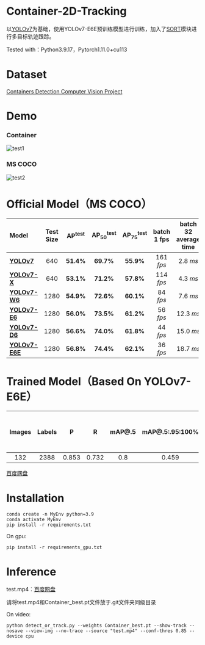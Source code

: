 # Container-2D-Tracking

以[YOLOv7](https://github.com/WongKinYiu/yolov7)为基础，使用YOLOv7-E6E预训练模型进行训练，加入了[SORT](https://github.com/haroonshakeel/yolov7-object-tracking)模块进行多目标轨迹跟踪。

Tested with：Python3.9.17，Pytorch1.11.0+cu113

# Dataset

[Containers Detection Computer Vision Project](https://universe.roboflow.com/one14-intelligence/containers-detection-db0c2)

# Demo

### Container

![test1](https://github.com/Nero-XD/Container-2D-Tracking/blob/main/assets/test1.gif)

### MS COCO

![test2](https://github.com/Nero-XD/Container-2D-Tracking/blob/main/assets/test2.gif)



# Official Model（MS COCO）

| Model                                                        | Test Size | AP<sup>test</sup> | AP<sub>50</sub><sup>test</sup> | AP<sub>75</sub><sup>test</sup> | batch 1 fps | batch 32 average time |
| :----------------------------------------------------------- | :-------: | :---------------: | :----------------------------: | :----------------------------: | :---------: | :-------------------: |
| [**YOLOv7**](https://github.com/WongKinYiu/yolov7/releases/download/v0.1/yolov7.pt) |    640    |     **51.4%**     |           **69.7%**            |           **55.9%**            |  161 *fps*  |       2.8 *ms*        |
| [**YOLOv7-X**](https://github.com/WongKinYiu/yolov7/releases/download/v0.1/yolov7x.pt) |    640    |     **53.1%**     |           **71.2%**            |           **57.8%**            |  114 *fps*  |       4.3 *ms*        |
| [**YOLOv7-W6**](https://github.com/WongKinYiu/yolov7/releases/download/v0.1/yolov7-w6.pt) |   1280    |     **54.9%**     |           **72.6%**            |           **60.1%**            |  84 *fps*   |       7.6 *ms*        |
| [**YOLOv7-E6**](https://github.com/WongKinYiu/yolov7/releases/download/v0.1/yolov7-e6.pt) |   1280    |     **56.0%**     |           **73.5%**            |           **61.2%**            |  56 *fps*   |       12.3 *ms*       |
| [**YOLOv7-D6**](https://github.com/WongKinYiu/yolov7/releases/download/v0.1/yolov7-d6.pt) |   1280    |     **56.6%**     |           **74.0%**            |           **61.8%**            |  44 *fps*   |       15.0 *ms*       |
| [**YOLOv7-E6E**](https://github.com/WongKinYiu/yolov7/releases/download/v0.1/yolov7-e6e.pt) |   1280    |     **56.8%**     |           **74.4%**            |           **62.1%**            |  36 *fps*   |       18.7 *ms*       |

# Trained Model（Based On YOLOv7-E6E）

| Images | Labels |   P   |   R   | mAP@.5 | mAP@.5:.95:100% | per 640x640 image at batch-size 16 |
| :----: | :----: | :---: | :---: | :----: | :-------------: | :--------------------------------: |
|  132   |  2388  | 0.853 | 0.732 |  0.8   |      0.459      |              15.6 ms               |

[百度网盘](https://pan.baidu.com/s/1MGQuDrCjQbpaSiux0SaOSA?pwd=twz5)

# Installation

```shell
conda create -n MyEnv python=3.9
conda activate MyEnv
pip install -r requirements.txt
```

On gpu:

```
pip install -r requirements_gpu.txt
```

# Inference

test.mp4：[百度网盘](https://pan.baidu.com/s/1UaHiwamHM7Z4YNfyswrzsw?pwd=hn1e)

请将test.mp4和Container_best.pt文件放于.git文件夹同级目录

On video:

```
python detect_or_track.py --weights Container_best.pt --show-track --nosave --view-img --no-trace --source "test.mp4" --conf-thres 0.85 --device cpu
```



